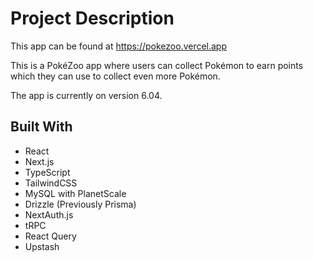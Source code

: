 # Project Description

This app can be found at https://pokezoo.vercel.app

This is a PokéZoo app where users can collect Pokémon to earn points which they can use to collect even more Pokémon.

The app is currently on version 6.04.

## Built With

- React
- Next.js
- TypeScript
- TailwindCSS
- MySQL with PlanetScale
- Drizzle (Previously Prisma)
- NextAuth.js
- tRPC
- React Query
- Upstash
